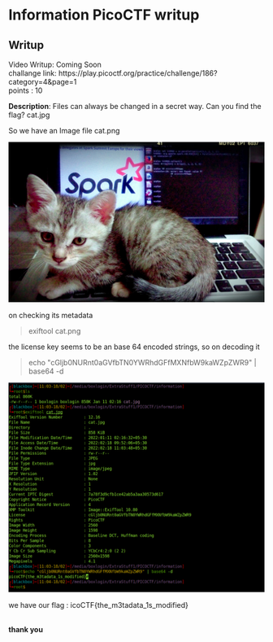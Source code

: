 <h1><b>Information</b> PicoCTF writup</h1>
<h2>Writup</h2>
Video Writup: Coming Soon <br>
challange link: https://play.picoctf.org/practice/challenge/186?category=4&page=1 <br>
points : 10

<b>Description</b>: Files can always be changed in a secret way. Can you find the flag? cat.jpg

So we have an Image file cat.png

![](cat.jpg)

on checking its metadata 

> exiftool cat.png

the license key seems to be an base 64 encoded strings, so on decoding it

> echo "cGljb0NURnt0aGVfbTN0YWRhdGFfMXNfbW9kaWZpZWR9" | base64 -d

![](result.png)

we have our flag : icoCTF{the_m3tadata_1s_modified}

<br>
<b> thank you </b>
